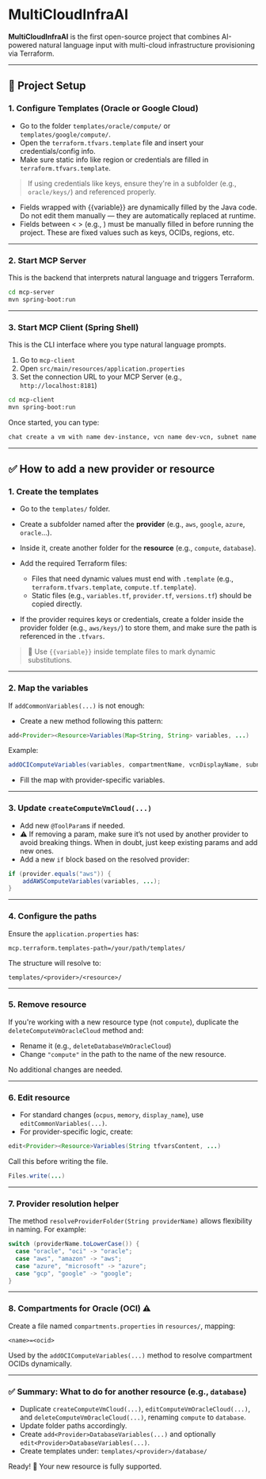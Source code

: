 # MultiCloudInfraAI

**MultiCloudInfraAI** is the first open-source project that combines AI-powered natural language input with multi-cloud infrastructure provisioning via Terraform.

---

## 🚀 Project Setup

### 1. Configure Templates (Oracle or Google Cloud)

* Go to the folder `templates/oracle/compute/` or `templates/google/compute/`.
* Open the `terraform.tfvars.template` file and insert your credentials/config info.
* Make sure static info like region or credentials are filled in `terraform.tfvars.template`.

> If using credentials like keys, ensure they're in a subfolder (e.g., `oracle/keys/`) and referenced properly.

* Fields wrapped with {{variable}} are dynamically filled by the Java code. Do not edit them manually — they are automatically replaced at runtime.
* Fields between < > (e.g., <tenancy-ocid>) must be manually filled in before running the project. These are fixed values such as keys, OCIDs, regions, etc.

---

### 2. Start MCP Server

This is the backend that interprets natural language and triggers Terraform.

```bash
cd mcp-server
mvn spring-boot:run
```

---

### 3. Start MCP Client (Spring Shell)

This is the CLI interface where you type natural language prompts.

1. Go to `mcp-client`
2. Open `src/main/resources/application.properties`
3. Set the connection URL to your MCP Server (e.g., `http://localhost:8181`)

```bash
cd mcp-client
mvn spring-boot:run
```

Once started, you can type:

```bash
chat create a vm with name dev-instance, vcn name dev-vcn, subnet name dev-subnet, with 2 ocpus and 4gb memory in oracle cloud compartment my-compartment
```

---

## ✅ How to add a new **provider** or **resource**

### 1. Create the templates

* Go to the `templates/` folder.
* Create a subfolder named after the **provider** (e.g., `aws`, `google`, `azure`, `oracle`...).
* Inside it, create another folder for the **resource** (e.g., `compute`, `database`).
* Add the required Terraform files:

  * Files that need dynamic values must end with `.template` (e.g., `terraform.tfvars.template`, `compute.tf.template`).
  * Static files (e.g., `variables.tf`, `provider.tf`, `versions.tf`) should be copied directly.
* If the provider requires keys or credentials, create a folder inside the provider folder (e.g., `aws/keys/`) to store them, and make sure the path is referenced in the `.tfvars`.

> 🧠 Use `{{variable}}` inside template files to mark dynamic substitutions.

---

### 2. Map the variables

If `addCommonVariables(...)` is not enough:

* Create a new method following this pattern:

```java
add<Provider><Resource>Variables(Map<String, String> variables, ...)
```

Example:

```java
addOCIComputeVariables(variables, compartmentName, vcnDisplayName, subnetDisplayName);
```

* Fill the map with provider-specific variables.

---

### 3. Update `createComputeVmCloud(...)`

* Add new `@ToolParam`s if needed.
* ⚠️ If removing a param, make sure it’s not used by another provider to avoid breaking things. When in doubt, just keep existing params and add new ones.
* Add a new `if` block based on the resolved provider:

```java
if (provider.equals("aws")) {
    addAWSComputeVariables(variables, ...);
}
```

---

### 4. Configure the paths

Ensure the `application.properties` has:

```properties
mcp.terraform.templates-path=/your/path/templates/
```

The structure will resolve to:

```
templates/<provider>/<resource>/
```

---

### 5. Remove resource

If you're working with a new resource type (not `compute`), duplicate the `deleteComputeVmOracleCloud` method and:

* Rename it (e.g., `deleteDatabaseVmOracleCloud`)
* Change `"compute"` in the path to the name of the new resource.

No additional changes are needed.

---

### 6. Edit resource

* For standard changes (`ocpus`, `memory`, `display_name`), use `editCommonVariables(...)`.
* For provider-specific logic, create:

```java
edit<Provider><Resource>Variables(String tfvarsContent, ...)
```

Call this before writing the file.
```java
Files.write(...)
```

---

### 7. Provider resolution helper

The method `resolveProviderFolder(String providerName)` allows flexibility in naming. For example:

```java
switch (providerName.toLowerCase()) {
  case "oracle", "oci" -> "oracle";
  case "aws", "amazon" -> "aws";
  case "azure", "microsoft" -> "azure";
  case "gcp", "google" -> "google";
}
```

---

### 8. Compartments for Oracle (OCI) ⚠️

Create a file named `compartments.properties` in `resources/`, mapping:

```
<name>=<ocid>
```

Used by the `addOCIComputeVariables(...)` method to resolve compartment OCIDs dynamically.

---

### ✅ Summary: What to do for another resource (e.g., `database`)

* Duplicate `createComputeVmCloud(...)`, `editComputeVmOracleCloud(...)`, and `deleteComputeVmOracleCloud(...)`, renaming `compute` to `database`.
* Update folder paths accordingly.
* Create `add<Provider>DatabaseVariables(...)` and optionally `edit<Provider>DatabaseVariables(...)`.
* Create templates under: `templates/<provider>/database/`

Ready! 🌟 Your new resource is fully supported.
